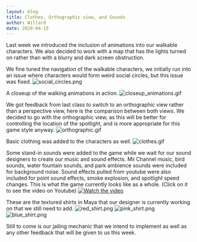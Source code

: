 ```yaml
---
layout: blog
title: Clothes, Orthographic view, and Sounds
author: Willard
date: 2020-04-15
---
```


Last week we introduced the inclusion of animations into our walkable characters. We also decided to work with a map that has the lights turned on rather than with a blurry and dark screen obstruction.

We fine tuned the navigation of the walkable characters, we initially run into an issue where characters would form weird social circles, but this issue was fixed.
![social_circles.png]({{site.baseurl}}/assets/unity_screenshots/social_circles.png)

A closeup of the walking animations in action.
![closeup_animations.gif]({{site.baseurl}}/assets/unity_screenshots/closeup_animations.gif)

We got feedback from last class to switch to an orthographic view rather than a perspective view, here is the comparison between both views. We decided to go with the orthographic view, as this will be better for controlling the location of the spotlight, and is more appropriate for this game style anyway.
![orthographic.gif]({{site.baseurl}}/assets/unity_screenshots/orthographic.gif)

Basic clothing was added to the characters as well.
![clothes.gif]({{site.baseurl}}/assets/unity_screenshots/clothes.gif)

Some stand-in sounds were added to the game while we wait for our sound designers to create our music and sound effects. Mii Channel music, bird sounds, water fountain sounds, and park ambience sounds were included for background noise. Sound effects pulled from youtube were also included for point sound effects, smoke explosion, and spotlight speed changes. This is what the game currently looks like as a whole. (Click on it to see the video on Youtube)
[![Watch the video](https://img.youtube.com/vi/yI70VG1QEKQ/hqdefault.jpg)](https://www.youtube.com/watch?v=yI70VG1QEKQ&feature=youtu.be)

These are the textured shirts in Maya that our designer is currently working on that we still need to add.
![red_shirt.png]({{site.baseurl}}/assets/unity_screenshots/red_shirt.png)
![pink_shirt.png]({{site.baseurl}}/assets/unity_screenshots/pink_shirt.png)
![blue_shirt.png]({{site.baseurl}}/assets/unity_screenshots/blue_shirt.png)

Still to come is our jailing mechanic that we intend to implement as well as any other feedback that will be given to us this week.
